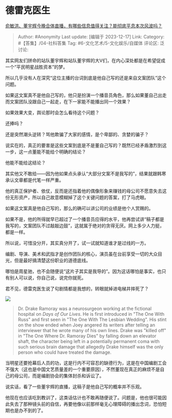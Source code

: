 # 德雷克医生
[俞敏洪、董宇辉今晚合体直播，有哪些信息值得关注？能彻底平息本次风波吗？](https://www.zhihu.com/question/635225975/answer/3328725783)

> Author: #Anonymity
> Last update: [编辑于 2023-12-17]
> Link:
> Category: #【答集】/04-社科答集 
> Tag: #6-文化艺术/5-文化娱乐/自媒体 
> 评论区:
> 泛讨论:

其实网友们拼命的站队董宇辉和站队董宇辉的大V们，在内心深处都是在希望促成一个“平民明星战胜资本”的梦。

所以几乎没有人在深究“这位主播的台词到底是他自己写的还是来自文案团队”这个问题。

如果这文案真不是他自己写的，他只是扮演一个播音员角色，那么如果董自己出走而文案团队没跟自己一起走，在下一家能不能播出同一个效果？

如果效果大变，舆论那时会怎么看待这个问题？

还捧吗？

还是突然潮头逆转？骂他欺骗了大家的感情，是个卑鄙的、贪婪的骗子？

说实在的，真正的要害是这些文案到底是不是董自己写的？既然已经矛盾激烈到这一步，这一点董能不能给个明确的结论？

他能不能给这结论？

其实他又不敢给——因为他如果点头承认“大部分文案不是我写的”，结果就跟韩寒承认文章都是代笔一样严重。

他的真正保护者、依仗，反而是还指着他的偶像形象来赚钱的母公司不愿意失去这份无形资产，所以自己故意模糊掉了这个关键问题的答案，打了马虎眼。

如果这文案真是他自己写的，那么的确可以讲公司的业绩是他个人赏赐的。

如果不是，他的所得就早已超过了一个播音员应得的水平，他再尝试讲“稿子都是我写的，文案团队不过敲敲边鼓”，这就属于绝对的贪得无厌。网上多少人力挺，都是一样。

所以说，可惜没分开，其实真分开了，试一试就知道谁才是过线的一方。

编剧、导演、美术和武指才是创作团队的核心，演员虽在台前享受一切的大众目光，但是最好搞清楚这份职业的道德底线。

哪怕是周星驰，也不会随便说“这片子其实是我导的”。因为这话哪怕是事实，也只有别人可以说，你自己说，说完你就死。

君不见，德雷克医生说了句剧情都是我想的，转眼就掉进电梯井摔死了？

![](https://picx.zhimg.com/80/v2-c182c9c184825e6ef7ca16a20a49faef_1440w.webp?source=2c26e567)

> Dr. Drake Ramoray was a neurosurgeon working at the fictional hospital on _Days of Our Lives_. He is first introduced in "The One With Russ" and first seen in "The One With The Lesbian Wedding". His stint on the show ended when Joey angered its writers after telling an interviewer that he wrote many of his own lines. Drake was "killed off" in "The One Where Dr. Ramoray Dies" by falling down an elevator shaft, the character being left in a potentially permanent coma with such serious brain damage that allegedly Drake himself was the only person who could have treated the damage.

当明星还要抢幕后人员的功，这是行内不可容忍的缺德行为，这是在中国编剧工会不强大（这也是中国文艺质量差的一个重要原因），不然董现在真正的麻烦不是自己的母公司，而是编剧协会的集体封杀和诉讼了。

说实话，看了一些董宇辉的直播，这稿子是他自己写的概率并不乐观。

他现在也应该吃到教训了，这类话估计也不敢再随便说了。问题是，他也很可能因此失去了那种镜头前的自信，再要他像以前那样毫无心理障碍的播出念词，恐怕短期也是办不到的了。
